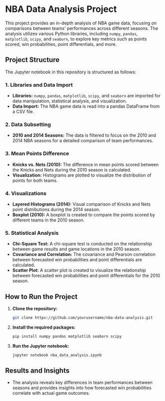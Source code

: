 # NBA Data Analysis Project

This project provides an in-depth analysis of NBA game data, focusing on comparisons between teams' performances across different seasons. The analysis utilizes various Python libraries, including `numpy`, `pandas`, `matplotlib`, `scipy`, and `seaborn`, to explore key metrics such as points scored, win probabilities, point differentials, and more.

## Project Structure

The Jupyter notebook in this repository is structured as follows:

### 1. Libraries and Data Import
- **Libraries:** `numpy`, `pandas`, `matplotlib`, `scipy`, and `seaborn` are imported for data manipulation, statistical analysis, and visualization.
- **Data Import:** The NBA game data is read into a pandas DataFrame from a CSV file.

### 2. Data Subsetting
- **2010 and 2014 Seasons:** The data is filtered to focus on the 2010 and 2014 NBA seasons for a detailed comparison of team performances.

### 3. Mean Points Difference
- **Knicks vs. Nets (2010):** The difference in mean points scored between the Knicks and Nets during the 2010 season is calculated.
- **Visualization:** Histograms are plotted to visualize the distribution of points for both teams.

### 4. Visualizations
- **Layered Histograms (2014):** Visual comparison of Knicks and Nets point distributions during the 2014 season.
- **Boxplot (2010):** A boxplot is created to compare the points scored by different teams in the 2010 season.

### 5. Statistical Analysis
- **Chi-Square Test:** A chi-square test is conducted on the relationship between game results and game locations in the 2010 season.
- **Covariance and Correlation:** The covariance and Pearson correlation between forecasted win probabilities and point differentials are calculated.
- **Scatter Plot:** A scatter plot is created to visualize the relationship between forecasted win probabilities and point differentials for the 2010 season.


## How to Run the Project

1. **Clone the repository:**
   ```bash
   git clone https://github.com/yourusername/nba-data-analysis.git
   ```
2. **Install the required packages:**
   ```bash
   pip install numpy pandas matplotlib seaborn scipy
   ```
3. **Run the Jupyter notebook:**
   ```bash
   jupyter notebook nba_data_analysis.ipynb
   ```

## Results and Insights

- The analysis reveals key differences in team performances between seasons and provides insights into how forecasted win probabilities correlate with actual game outcomes.
